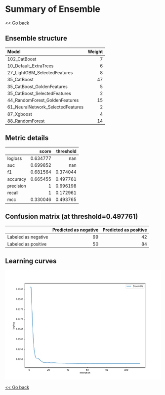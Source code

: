 # Summary of Ensemble

[<< Go back](../README.md)


## Ensemble structure
| Model                             |   Weight |
|:----------------------------------|---------:|
| 102_CatBoost                      |        7 |
| 10_Default_ExtraTrees             |        6 |
| 27_LightGBM_SelectedFeatures      |        8 |
| 35_CatBoost                       |       47 |
| 35_CatBoost_GoldenFeatures        |        5 |
| 35_CatBoost_SelectedFeatures      |        2 |
| 44_RandomForest_GoldenFeatures    |       15 |
| 61_NeuralNetwork_SelectedFeatures |        2 |
| 87_Xgboost                        |        4 |
| 88_RandomForest                   |       14 |

## Metric details
|           |    score |   threshold |
|:----------|---------:|------------:|
| logloss   | 0.634777 |  nan        |
| auc       | 0.699852 |  nan        |
| f1        | 0.681564 |    0.374044 |
| accuracy  | 0.665455 |    0.497761 |
| precision | 1        |    0.696198 |
| recall    | 1        |    0.172961 |
| mcc       | 0.330046 |    0.493765 |


## Confusion matrix (at threshold=0.497761)
|                     |   Predicted as negative |   Predicted as positive |
|:--------------------|------------------------:|------------------------:|
| Labeled as negative |                      99 |                      42 |
| Labeled as positive |                      50 |                      84 |

## Learning curves
![Learning curves](learning_curves.png)

[<< Go back](../README.md)
